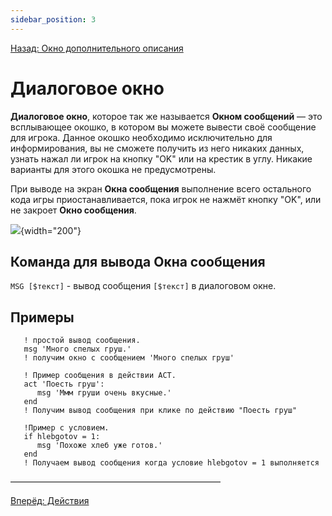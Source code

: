 ```yaml
---
sidebar_position: 3
---
```

[Назад: Окно дополнительного описания](../stat.md)

# Диалоговое окно

**Диалоговое окно**, которое так же называется **Окном сообщений** — это всплывающее окошко, в котором вы можете вывести своё сообщение для игрока. Данное окошко необходимо исключительно для информирования, вы не сможете получить из него никаких данных, узнать нажал ли игрок на кнопку "OK" или на крестик в углу. Никакие варианты для этого окошка не предусмотрены.

При выводе на экран **Окна сообщения** выполнение всего остального кода игры приостанавливается, пока игрок не нажмёт кнопку "OK", или не закроет **Окно сообщения**.

![](/help/msgbox.png){width="200"}

## Команда для вывода Окна сообщения

`MSG [$текст]` - вывод сообщения `[$текст]` в диалоговом окне.

## Примеры

``` qsp
   ! простой вывод сообщения.
   msg 'Много спелых груш.'
   ! получим окно с сообщением 'Много спелых груш'
```

``` qsp
   ! Пример сообщения в действии ACT.
   act 'Поесть груш':
      msg 'Ммм груши очень вкусные.'
   end
   ! Получим вывод сообщения при клике по действию "Поесть груш"
```

``` qsp
   !Пример с условием.
   if hlebgotov = 1:
      msg 'Похоже хлеб уже готов.'
   end
   ! Получаем вывод сообщения когда условие hlebgotov = 1 выполняется
```

————————————————————————

[Вперёд: Действия](../../acts.md)
